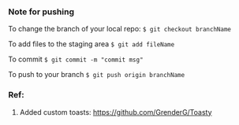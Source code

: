### Note for pushing
To change the branch of your local repo:
`$ git checkout branchName`

To add files to the staging area
`$ git add fileName`

To commit
`$ git commit -m "commit msg"`

To push to your branch
`$ git push origin branchName`

### Ref:
1. Added custom toasts: https://github.com/GrenderG/Toasty